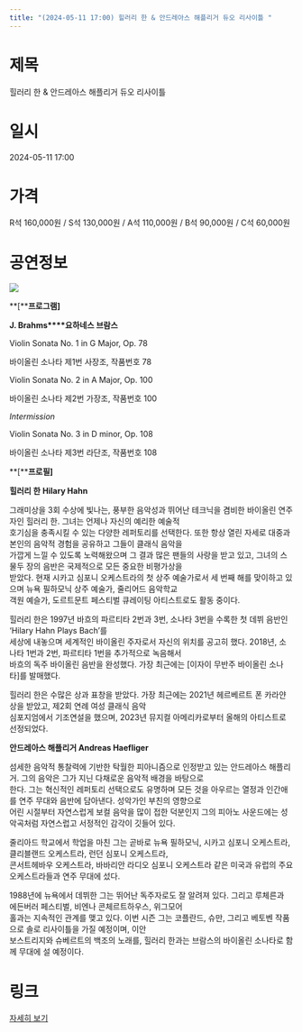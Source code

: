 ```yaml
---
title: "(2024-05-11 17:00) 힐러리 한 & 안드레아스 해플리거 듀오 리사이틀 "
---
```


# 제목
힐러리 한 & 안드레아스 해플리거 듀오 리사이틀 

# 일시
2024-05-11 17:00

# 가격
R석 160,000원 / S석 130,000원 / A석 110,000원 / B석 90,000원 / C석 60,000원

# 공연정보
![](https://center.sac.or.kr/SAC/File/RentConfirm/editor/1e67265f-57d8-4e79-9796-128239ba9d36)    
    
**[****프로그램]**  
  
**J. Brahms****요하네스 브람스**  
  
Violin Sonata No. 1 in G Major, Op. 78  
  
바이올린 소나타 제1번 사장조, 작품번호 78  
  
    
Violin Sonata No. 2 in A Major, Op. 100  
  
바이올린 소나타 제2번 가장조, 작품번호 100  
  
    
_Intermission_  
  
Violin Sonata No. 3 in D minor, Op. 108  
  
바이올린 소나타 제3번 라단조, 작품번호 108    
    
    
**[****프로필]**    
  
**힐러리 한** **Hilary Hahn**  
  
그래미상을 3회 수상에 빛나는, 풍부한 음악성과 뛰어난 테크닉을 겸비한 바이올린 연주자인 힐러리 한. 그녀는 언제나 자신의 예리한 예술적  
호기심을 충족시킬 수 있는 다양한 레퍼토리를 선택한다. 또한 항상 열린 자세로 대중과 본인의 음악적 경험을 공유하고 그들이 클래식 음악을  
가깝게 느낄 수 있도록 노력해왔으며 그 결과 많은 팬들의 사랑을 받고 있고, 그녀의 스물두 장의 음반은 국제적으로 모든 중요한 비평가상을  
받았다. 현재 시카고 심포니 오케스트라의 첫 상주 예술가로서 세 번째 해를 맞이하고 있으며 뉴욕 필하모닉 상주 예술가, 줄리어드 음악학교  
객원 예슬가, 도르트문트 페스티벌 큐레이팅 아티스트로도 활동 중이다.  
  
힐러리 한은 1997년 바흐의 파르티타 2번과 3번, 소나타 3번을 수록한 첫 데뷔 음반인 ‘Hilary Hahn Plays Bach’를  
세상에 내놓으며 세계적인 바이올린 주자로서 자신의 위치를 공고히 했다. 2018년, 소나타 1번과 2번, 파르티타 1번을 추가적으로 녹음해서  
바흐의 독주 바이올린 음반을 완성했다. 가장 최근에는 [이자이 무반주 바이올린 소나타]를 발매했다.  
  
힐러리 한은 수많은 상과 표창을 받았다. 가장 최근에는 2021년 헤르베르트 폰 카라얀 상을 받았고, 제2회 연례 여성 클래식 음악  
심포지엄에서 기조연설을 했으며, 2023년 뮤지컬 아메리카로부터 올해의 아티스트로 선정되었다.  
  
**안드레아스 해플리거 Andreas Haefliger**  
  
섬세한 음악적 통찰력에 기반한 탁월한 피아니즘으로 인정받고 있는 안드레아스 해플리거. 그의 음악은 그가 지닌 다채로운 음악적 배경을 바탕으로  
한다. 그는 혁신적인 레퍼토리 선택으로도 유명하며 모든 것을 아우르는 열정과 인간애를 연주 무대와 음반에 담아낸다. 성악가인 부친의 영향으로  
어린 시절부터 자연스럽게 보컬 음악을 많이 접한 덕분인지 그의 피아노 사운드에는 성악곡처럼 자연스럽고 서정적인 감각이 깃들어 있다.  
  
줄리아드 학교에서 학업을 마친 그는 곧바로 뉴욕 필하모닉, 시카고 심포니 오케스트라, 클리블랜드 오케스트라, 런던 심포니 오케스트라,  
콘서트헤바우 오케스트라, 바바리안 라디오 심포니 오케스트라 같은 미국과 유럽의 주요 오케스트라들과 연주 무대에 섰다.  
  
1988년에 뉴욕에서 데뷔한 그는 뛰어난 독주자로도 잘 알려져 있다. 그리고 루체른과 에든버러 페스티벌, 비엔나 콘체르트하우스, 위그모어  
홀과는 지속적인 관계를 맺고 있다. 이번 시즌 그는 코플란드, 슈만, 그리고 베토벤 작품으로 솔로 리사이틀을 가질 예정이며, 이안  
보스트리지와 슈베르트의 백조의 노래를, 힐러리 한과는 브람스의 바이올린 소나타로 함께 무대에 설 예정이다.  
  


# 링크
[자세히 보기](https://www.sac.or.kr/site/main/show/show_view?SN=62333 "https://www.sac.or.kr/site/main/show/show_view?SN=62333")
